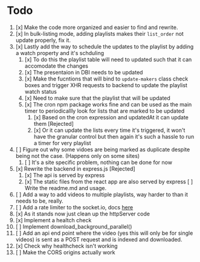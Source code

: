 # Todo

1. [x] Make the code more organized and easier to find and rewrite.
2. [x] In bulk-listing mode, adding playlists makes their `list_order` not update properly, fix it.
3. [x] Lastly add the way to schedule the updates to the playlist by adding a watch property and it's schduling
   1. [x] To do this the playlist table will need to updated such that it can accomodate the changes
   2. [x] The presentaion in DBI needs to be updated
   3. [x] Make the fucntions that will bind to `update-makers` class check boxes and trigger XHR requests to backend to update the playlist watch status
   4. [x] Need to make sure that the playlist that will be updated
   5. [x] The cron npm package works fine and can be used as the main timer to periodicallly look for lists that are marked to be updated
      1. [x] Based on the cron expression and updatedAt it can update them [Rejected]
      2. [x] Or it can update the lists every time it's triggered, it won't have the granular control but then again it's such a hassle to run a timer for very playlist
4. [ ] Figure out why some vidoes are being marked as duplicate despite being not the case. (Happens only on some sites)
   1. [ ] It's a site specific problem, nothing can be done for now
5. [x] Rewrite the backend in express.js [Rejected]
   1. [x] The api is served by express
   2. [x] The static files from the react app are also served by express
    [ ] Write the readme.md and usage.
6. [ ] Add a way to add videos to multiple playlists, way harder to than it needs to be, really.
7. [ ] Add a rate limiter to the socket.io, docs [here](https:github.com/animir/node-rate-limiter-flexible/wiki/Overall-example#websocket-single-connection-prevent-flooding)
8. [x] As it stands now just clean up the httpServer code
9. [x] Implement a healtch check
10. [ ] Implement download_background_parallel()
11. [ ] Add an api end point where the video (yes this will only be for single videos) is sent as a POST request and is indexed and downloaded.
12. [x] Check why healthcheck isn't working
13. [ ] Make the CORS origins actually work
